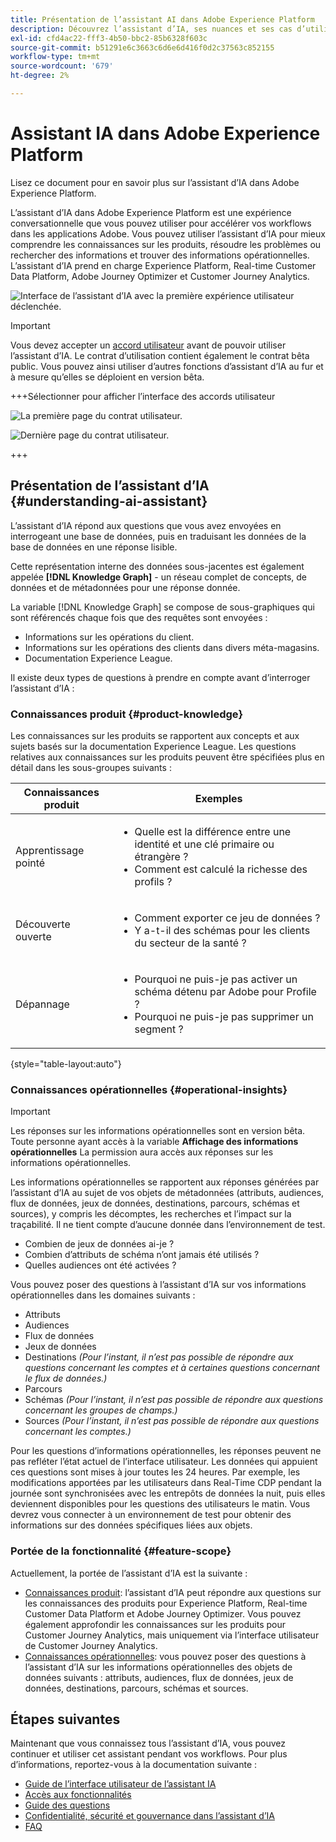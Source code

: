 ```yaml
---
title: Présentation de l’assistant AI dans Adobe Experience Platform
description: Découvrez l’assistant d’IA, ses nuances et ses cas d’utilisation, et comment l’utiliser pour accélérer votre workflow avec Adobe Experience Platform et Real-time Customer Data Platform.
exl-id: cfd4ac22-fff3-4b50-bbc2-85b6328f603c
source-git-commit: b51291e6c3663c6d6e6d416f0d2c37563c852155
workflow-type: tm+mt
source-wordcount: '679'
ht-degree: 2%

---
```


# Assistant IA dans Adobe Experience Platform

Lisez ce document pour en savoir plus sur l’assistant d’IA dans Adobe Experience Platform.

L’assistant d’IA dans Adobe Experience Platform est une expérience conversationnelle que vous pouvez utiliser pour accélérer vos workflows dans les applications Adobe. Vous pouvez utiliser l’assistant d’IA pour mieux comprendre les connaissances sur les produits, résoudre les problèmes ou rechercher des informations et trouver des informations opérationnelles. L’assistant d’IA prend en charge Experience Platform, Real-time Customer Data Platform, Adobe Journey Optimizer et Customer Journey Analytics.

![Interface de l’assistant d’IA avec la première expérience utilisateur déclenchée.](./images/blank.png)

>[!IMPORTANT]
>
>Vous devez accepter un [accord utilisateur](https://www.adobe.com/legal/licenses-terms/adobe-dx-gen-ai-user-guidelines.html) avant de pouvoir utiliser l’assistant d’IA. Le contrat d’utilisation contient également le contrat bêta public. Vous pouvez ainsi utiliser d’autres fonctions d’assistant d’IA au fur et à mesure qu’elles se déploient en version bêta.

+++Sélectionner pour afficher l’interface des accords utilisateur

![La première page du contrat utilisateur.](./images/user-agreement-1.png)

![Dernière page du contrat utilisateur.](./images/user-agreement-2.png)

+++

## Présentation de l’assistant d’IA {#understanding-ai-assistant}

L’assistant d’IA répond aux questions que vous avez envoyées en interrogeant une base de données, puis en traduisant les données de la base de données en une réponse lisible.

Cette représentation interne des données sous-jacentes est également appelée **[!DNL Knowledge Graph]** - un réseau complet de concepts, de données et de métadonnées pour une réponse donnée.

La variable [!DNL Knowledge Graph] se compose de sous-graphiques qui sont référencés chaque fois que des requêtes sont envoyées :

* Informations sur les opérations du client.
* Informations sur les opérations des clients dans divers méta-magasins.
* Documentation Experience League.

Il existe deux types de questions à prendre en compte avant d’interroger l’assistant d’IA :

### Connaissances produit {#product-knowledge}

Les connaissances sur les produits se rapportent aux concepts et aux sujets basés sur la documentation Experience League. Les questions relatives aux connaissances sur les produits peuvent être spécifiées plus en détail dans les sous-groupes suivants :

| Connaissances produit | Exemples |
| --- | --- |
| Apprentissage pointé | <ul><li>Quelle est la différence entre une identité et une clé primaire ou étrangère ?</li><li>Comment est calculé la richesse des profils ?</li></ul> |
| Découverte ouverte | <ul><li>Comment exporter ce jeu de données ?</li><li>Y a-t-il des schémas pour les clients du secteur de la santé ?</li></ul> |
| Dépannage | <ul><li>Pourquoi ne puis-je pas activer un schéma détenu par Adobe pour Profile ?</li><li>Pourquoi ne puis-je pas supprimer un segment ?</li></ul> |

{style="table-layout:auto"}

### Connaissances opérationnelles {#operational-insights}

>[!IMPORTANT]
>
>Les réponses sur les informations opérationnelles sont en version bêta. Toute personne ayant accès à la variable **Affichage des informations opérationnelles** La permission aura accès aux réponses sur les informations opérationnelles.

Les informations opérationnelles se rapportent aux réponses générées par l’assistant d’IA au sujet de vos objets de métadonnées (attributs, audiences, flux de données, jeux de données, destinations, parcours, schémas et sources), y compris les décomptes, les recherches et l’impact sur la traçabilité. Il ne tient compte d’aucune donnée dans l’environnement de test.

* Combien de jeux de données ai-je ?
* Combien d’attributs de schéma n’ont jamais été utilisés ?
* Quelles audiences ont été activées ?

Vous pouvez poser des questions à l’assistant d’IA sur vos informations opérationnelles dans les domaines suivants :

* Attributs
* Audiences
* Flux de données
* Jeux de données
* Destinations _(Pour l’instant, il n’est pas possible de répondre aux questions concernant les comptes et à certaines questions concernant le flux de données.)_
* Parcours
* Schémas _(Pour l’instant, il n’est pas possible de répondre aux questions concernant les groupes de champs.)_
* Sources _(Pour l’instant, il n’est pas possible de répondre aux questions concernant les comptes.)_

Pour les questions d’informations opérationnelles, les réponses peuvent ne pas refléter l’état actuel de l’interface utilisateur. Les données qui appuient ces questions sont mises à jour toutes les 24 heures. Par exemple, les modifications apportées par les utilisateurs dans Real-Time CDP pendant la journée sont synchronisées avec les entrepôts de données la nuit, puis elles deviennent disponibles pour les questions des utilisateurs le matin. Vous devrez vous connecter à un environnement de test pour obtenir des informations sur des données spécifiques liées aux objets.

### Portée de la fonctionnalité {#feature-scope}

Actuellement, la portée de l’assistant d’IA est la suivante :

* [Connaissances produit](./home.md#product-knowledge): l’assistant d’IA peut répondre aux questions sur les connaissances des produits pour Experience Platform, Real-time Customer Data Platform et Adobe Journey Optimizer. Vous pouvez également approfondir les connaissances sur les produits pour Customer Journey Analytics, mais uniquement via l’interface utilisateur de Customer Journey Analytics.
* [Connaissances opérationnelles](./home.md#operational-insights): vous pouvez poser des questions à l’assistant d’IA sur les informations opérationnelles des objets de données suivants : attributs, audiences, flux de données, jeux de données, destinations, parcours, schémas et sources.

## Étapes suivantes

Maintenant que vous connaissez tous l’assistant d’IA, vous pouvez continuer et utiliser cet assistant pendant vos workflows. Pour plus d’informations, reportez-vous à la documentation suivante :

* [Guide de l’interface utilisateur de l’assistant IA](./ui-guide.md)
* [Accès aux fonctionnalités](./access.md)
* [Guide des questions](./questions.md)
* [Confidentialité, sécurité et gouvernance dans l’assistant d’IA](./privacy.md)
* [FAQ](./faq.md)
